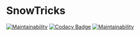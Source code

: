 # SnowTricks

[![Maintainability](https://api.codeclimate.com/v1/badges/0748f3f0091e2f944154/maintainability)](https://codeclimate.com/github/mdoutreluingne/snowtricks/maintainability)
[![Codacy Badge](https://app.codacy.com/project/badge/Grade/9c2b5c04e4f84ffe88c762165070a2d5)](https://www.codacy.com/gh/mdoutreluingne/snowtricks/dashboard?utm_source=github.com&utm_medium=referral&utm_content=mdoutreluingne/snowtricks&utm_campaign=Badge_Grade)
[![Maintainability](https://api.codeclimate.com/v1/badges/0748f3f0091e2f944154/maintainability)](https://codeclimate.com/github/mdoutreluingne/snowtricks/maintainability)

